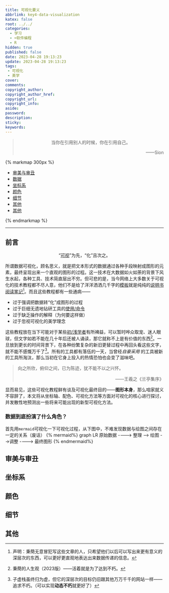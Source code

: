 ```yaml
---
title: 可视化要义
abbrlink: key4-data-visualization
katex: false
root: ../../
categories:
  - 学习
  - ⌨️软件编程
  - R
hidden: true
published: false
date: 2023-04-28 19:13:23
update: 2023-04-28 19:13:23
tags:
 - 可视化
 - 美学
cover:
comments:
copyright_author:
copyright_author_href:
copyright_url:
copyright_info:
aside:
password:
description:
sticky:
keywords:
---
```


> <center>当你在引用别人的时候，你在引用自己。</center>
> <p align="right">——Sion</p>

{% markmap 300px %}
<!-- @import "[TOC]" {cmd="toc" depthFrom=1 depthTo=6 orderedList=false} -->
<!-- code_chunk_output -->

- [审美与审丑](#审美与审丑)
- [数据](#数据)
- [坐标系](#坐标系)
- [颜色](#颜色)
- [细节](#细节)
- [其他](#其他)
- [其他](#其他)

<!-- /code_chunk_output -->
{% endmarkmap %}

-----

## 前言
<center>“<u>可视</u>”为先，“化”且次之。</center>


所谓数据可视化，顾名思义，就是把文本形式的数据通过各种手段映射成图形的元素，最终呈现出来一个直观的图形的过程。这一技术在大数据如火如荼的背景下风生水起，各种工具、技术简直层出不穷。但可悲的是，当今网络上大多数关于可视化的技术教程都不尽人意，他们不是给了洋洋洒洒几千字的[模板](https://zhuanlan.zhihu.com/p/351453670)就是纯纯的[说明书阅读笔记](https://blog.eurkon.com/post/b35ac98a.html)[^1]。而且这些教程都有一些通病——

* 过于强调把数据转“化”成图形的过程
* 过于巨细无遗地钻研工具的<u>使用/命令</u>
* 过于缺乏操作的解释（为何要这样做）
* 过于忽视可视化的美学理念

这些教程放在当下可能对于某些<u>初/浅学者</u>有所裨益，可以暂时哗众取宠、迷人眼球，但文字如若不能在几十年后还被人诵读，那它就称不上是有价值的东西[^3]。一旦放到更长的时间背景下，在各种纷繁复杂的新旧更替过程中再回头看这些文字，就不能不感慨万千了[^2]。所有的工具都有落伍的一天，当曾经*自豪采用* 的工具被新的工具所淘汰，那么当初在它身上投入的热情恐怕也会变了滋味吧。
>向之所欣，俯仰之间，已为陈迹，犹不能不以之兴怀。
> <p align="right">——王羲之《兰亭集序》</p>


显而易见，这些可视化教程鲜有谈及可视化最终目的——**图形本身**，那么咱家就义不容辞了，本文将从坐标轴、配色、可视化方法等方面对可视化的核心进行探讨，并发散性地预测出一些将来可能出现的新型可视化方法。


### 数据到底扮演了什么角色？
首先用`mermaid`可视化一下可视化过程，从下图中，不难发现数据与绘图之间存在一定的关系（废话）
{% mermaid%}
graph LR 
	原始数据 ----> 整理 --> 绘图 -->调整 ----> 最终图形
{% endmermaid%}


## 审美与审丑
## 坐标系

## 颜色

## 细节

## 其他

[^1]: 声明：秉蕳无意冒犯写这些文章的人，只希望他们以后可以写出来更有意义的深层次的东西，可以更好更直观地表达出来数据传递的信息。
[^2]: 子虚栈虽终归为虚，但它的深层次的目标仍旧跟其他万万千千的网站一样——追求不朽。（可以实现**动态不朽**就更好了）
[^3]: 秉蕳的人生观（2023版）——活着就是为了达到不朽。